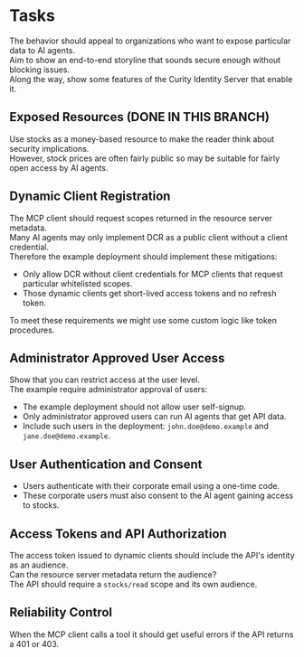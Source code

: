 # Tasks

The behavior should appeal to organizations who want to expose particular data to AI agents.\
Aim to show an end-to-end storyline that sounds secure enough without blocking issues.\
Along the way, show some features of the Curity Identity Server that enable it.

## Exposed Resources (DONE IN THIS BRANCH)

Use stocks as a money-based resource to make the reader think about security implications.\
However, stock prices are often fairly public so may be suitable for fairly open access by AI agents.

## Dynamic Client Registration

The MCP client should request scopes returned in the resource server metadata.\
Many AI agents may only implement DCR as a public client without a client credential.\
Therefore the example deployment should implement these mitigations:

- Only allow DCR without client credentials for MCP clients that request particular whitelisted scopes.
- Those dynamic clients get short-lived access tokens and no refresh token.

To meet these requirements we might use some custom logic like token procedures.

## Administrator Approved User Access

Show that you can restrict access at the user level.\
The example require administrator approval of users:

- The example deployment should not allow user self-signup.
- Only administrator approved users can run AI agents that get API data.
- Include such users in the deployment: `john.doe@demo.example` and `jane.doe@demo.example`.

## User Authentication and Consent

- Users authenticate with their corporate email using a one-time code.
- These corporate users must also consent to the AI agent gaining access to stocks.

## Access Tokens and API Authorization

The access token issued to dynamic clients should include the API's identity as an audience.\
Can the resource server metadata return the audience?\
The API should require a `stocks/read` scope and its own audience.

## Reliability Control

When the MCP client calls a tool it should get useful errors if the API returns a 401 or 403.
